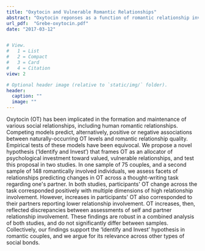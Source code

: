 ```yaml
---
title: "Oxytocin and Vulnerable Romantic Relationships"
abstract: "Oxytocin reponses as a function of romantic relationship involvement"
url_pdf:  "Grebe-oxytocin.pdf"
date: "2017-03-12"


# View.
#   1 = List
#   2 = Compact
#   3 = Card
#   4 = Citation
view: 2

# Optional header image (relative to `static/img/` folder).
header:
  caption: ""
  image: ""
---
```


Oxytocin (OT) has been implicated in the formation and maintenance of various social relationships, including
human romantic relationships. Competing models predict, alternatively, positive or negative associations between
naturally-occurring OT levels and romantic relationship quality. Empirical tests of these models have
been equivocal. We propose a novel hypothesis (‘Identify and Invest’) that frames OT as an allocator of psychological investment toward valued, vulnerable relationships, and test this proposal in two studies. In one sample of 75 couples, and a second sample of 148 romantically involved individuals, we assess facets of relationships predicting changes in OT across a thought-writing task regarding one's partner. In both studies, participants' OT change across the task corresponded positively with multiple dimensions of high relationship involvement. However, increases in participants' OT also corresponded to their partners reporting lower relationship involvement. OT increases, then, reflected discrepancies between assessments of self and partner relationship involvement. These findings are robust in a combined analysis of both studies, and do not significantly differ between samples. Collectively, our findings support the ‘Identify and Invest’ hypothesis in romantic couples, and we argue for its relevance across other types of social bonds.

